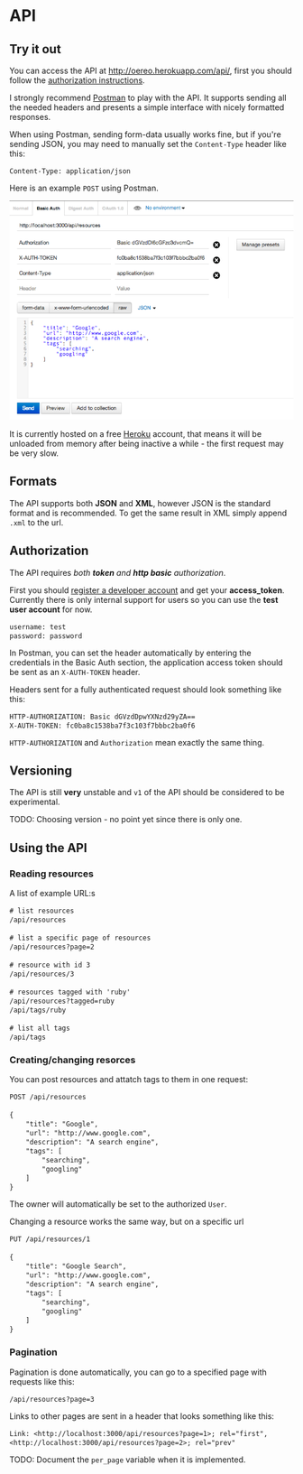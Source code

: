 # API

## Try it out

You can access the API at <http://oereo.herokuapp.com/api/>, first you should
follow the [authorization instructions](#authorization).

I strongly recommend [Postman](https://chrome.google.com/webstore/detail/postman-rest-client/fdmmgilgnpjigdojojpjoooidkmcomcm?hl=en)
to play with the API. It supports sending all the needed headers and presents a
simple interface with nicely formatted responses.

When using Postman, sending form-data usually works fine, but if you're sending
JSON, you may need to manually set the `Content-Type` header like this:

    Content-Type: application/json

Here is an example `POST` using Postman.

![A postman request](../img/postman-1.png)

It is currently hosted on a free [Heroku](https://www.heroku.com/) account,
that means it will be unloaded from memory after being inactive a while - the
first request may be very slow.

## Formats

The API supports both **JSON** and **XML**, however JSON is the standard format
and is recommended. To get the same result in XML simply append `.xml` to the
url.

## Authorization

The API requires _both **token** and **http basic** authorization_.

First you should [register a developer account](http://oereo.herokuapp.com/register_developer)
and get your **access_token**. Currently there is only internal support for
users so you can use the **test user account** for now.

    username: test
    password: password

In Postman, you can set the header automatically by entering the credentials in
the Basic Auth section, the application access token should be sent as an
`X-AUTH-TOKEN` header.

Headers sent for a fully authenticated request should look something like this:

    HTTP-AUTHORIZATION: Basic dGVzdDpwYXNzd29yZA==
    X-AUTH-TOKEN: fc0ba8c1538ba7f3c103f7bbbc2ba0f6

`HTTP-AUTHORIZATION` and `Authorization` mean exactly the same thing.

## Versioning

The API is still **very** unstable and `v1` of the API should be considered to
be experimental.

TODO: Choosing version - no point yet since there is only one.

## Using the API

### Reading resources

A list of example URL:s

    # list resources
    /api/resources

    # list a specific page of resources
    /api/resources?page=2

    # resource with id 3
    /api/resources/3

    # resources tagged with 'ruby'
    /api/resources?tagged=ruby
    /api/tags/ruby

    # list all tags
    /api/tags

### Creating/changing resorces

You can post resources and attatch tags to them in one request:

    POST /api/resources

    {
        "title": "Google",
        "url": "http://www.google.com",
        "description": "A search engine",
        "tags": [
            "searching",
            "googling"
        ]
    }

The owner will automatically be set to the authorized `User`.

Changing a resource works the same way, but on a specific url

    PUT /api/resources/1

    {
        "title": "Google Search",
        "url": "http://www.google.com",
        "description": "A search engine",
        "tags": [
            "searching",
            "googling"
        ]
    }

### Pagination

Pagination is done automatically, you can go to a specified page with requests
like this:

    /api/resources?page=3

Links to other pages are sent in a header that looks something like this:

    Link: <http://localhost:3000/api/resources?page=1>; rel="first", <http://localhost:3000/api/resources?page=2>; rel="prev"

TODO: Document the `per_page` variable when it is implemented.
